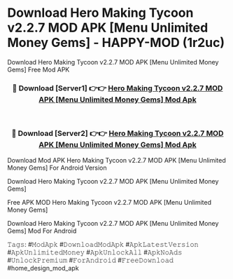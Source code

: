 # Download Hero Making Tycoon v2.2.7 MOD APK [Menu Unlimited Money Gems] - HAPPY-MOD (1r2uc)
Download Hero Making Tycoon v2.2.7 MOD APK [Menu Unlimited Money Gems] Free Mod APK

<div align="center">
<h3>🔴 Download [Server1] 👉👉 <a href="https://apkcomod.com?title=Hero_Making_Tycoon_v2.2.7_MOD_APK_[Menu_Unlimited_Money_Gems]">Hero Making Tycoon v2.2.7 MOD APK [Menu Unlimited Money Gems] Mod Apk</a></h3><br>

<h3>🔴 Download [Server2] 👉👉 <a href="https://apkcomod.com?title=Hero_Making_Tycoon_v2.2.7_MOD_APK_[Menu_Unlimited_Money_Gems]">Hero Making Tycoon v2.2.7 MOD APK [Menu Unlimited Money Gems] Mod Apk</a></h3>
</div>


Download Mod APK Hero Making Tycoon v2.2.7 MOD APK [Menu Unlimited Money Gems] For Android Version

Download Hero Making Tycoon v2.2.7 MOD APK [Menu Unlimited Money Gems] 

Free APK MOD Hero Making Tycoon v2.2.7 MOD APK [Menu Unlimited Money Gems] 

Download Hero Making Tycoon v2.2.7 MOD APK [Menu Unlimited Money Gems] Mod For Android

𝚃𝚊𝚐𝚜: #𝙼𝚘𝚍𝙰𝚙𝚔 #𝙳𝚘𝚠𝚗𝚕𝚘𝚊𝚍𝙼𝚘𝚍𝙰𝚙𝚔 #𝙰𝚙𝚔𝙻𝚊𝚝𝚎𝚜𝚝𝚅𝚎𝚛𝚜𝚒𝚘𝚗 #𝙰𝚙𝚔𝚄𝚗𝚕𝚒𝚖𝚒𝚝𝚎𝚍𝙼𝚘𝚗𝚎𝚢 #𝙰𝚙𝚔𝚄𝚗𝚕𝚘𝚌𝚔𝙰𝚕𝚕 #𝙰𝚙𝚔𝙽𝚘𝙰𝚍𝚜 #𝚄𝚗𝚕𝚘𝚌𝚔𝙿𝚛𝚎𝚖𝚒𝚞𝚖 #𝙵𝚘𝚛𝙰𝚗𝚍𝚛𝚘𝚒𝚍 #𝙵𝚛𝚎𝚎𝙳𝚘𝚠𝚗𝚕𝚘𝚊𝚍 #home_design_mod_apk